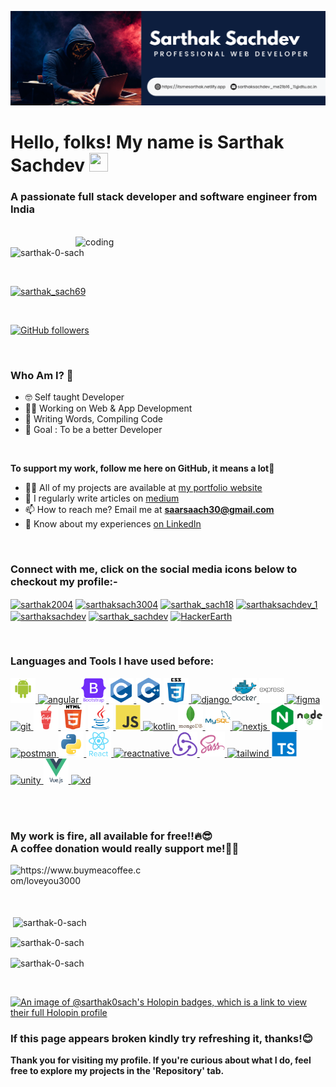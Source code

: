 ![logo](https://github.com/SartHak-0-Sach/SartHak-0-Sach/blob/main/banner.png)
# Hello, folks! My name is Sarthak Sachdev <img src="https://raw.githubusercontent.com/MartinHeinz/MartinHeinz/master/wave.gif" width="30px" height="30px">
<h3>A passionate full stack developer and software engineer from India</h3>

<br />

<img align="right" alt="coding" width="400" src="https://i.pinimg.com/originals/e4/26/70/e426702edf874b181aced1e2fa5c6cde.gif">

<p align="left"> <img src="https://komarev.com/ghpvc/?username=sarthak-0-sach&label=Profile%20views&color=0e75b6&style=flat" alt="sarthak-0-sach" /> </p>

<br>

<p align="left"> <a href="https://twitter.com/sarthak_sach69" target="_blank"><img src="https://img.shields.io/twitter/follow/sarthak_sach69?logo=twitter&style=for-the-badge&labelColor=%232e3330&color=grey" alt="sarthak_sach69" /></a> </p>

<br>

<p align="left"> <a href="https://github.com/SartHak-0-Sach" target="_blank"> <img alt="GitHub followers" src="https://img.shields.io/github/followers/Sarthak-0-Sach?style=social&logo=github&labelColor=%232e3330&color=%238e4440"> </a> </p>

<br />

### Who Am I? 🤠

- 🤓 Self taught Developer 
- 👩‍💻 Working on Web & App Development 
- 📝 Writing Words, Compiling Code
- 🎯 Goal : To be a better Developer

<br />

**To support my work, follow me here on GitHub, it means a lot🥹**

- 👨‍💻 All of my projects are available at [my portfolio website](https://itsmesarthak.netlify.app/)
- 📝 I regularly write articles on [medium](https://medium.com/@saarthaksach)
- 📫 How to reach me? Email me at **saarsaach30@gmail.com**
- 📄 Know about my experiences [on LinkedIn](https://www.linkedin.com/in/sarthak2004/)

<br />

<h3 align="left">Connect with me, click on the social media icons below to checkout my profile:-</h3>
<p align="left">
<a href="https://linkedin.com/in/sarthak2004" target="blank"><img align="center" src="https://raw.githubusercontent.com/rahuldkjain/github-profile-readme-generator/master/src/images/icons/Social/linked-in-alt.svg" alt="sarthak2004" height="30" width="40" /></a>
<a href="https://instagram.com/sarthaksach3004" target="blank"><img align="center" src="https://raw.githubusercontent.com/rahuldkjain/github-profile-readme-generator/master/src/images/icons/Social/instagram.svg" alt="sarthaksach3004" height="30" width="40" /></a>
<a href="https://www.codechef.com/users/sarthak_sach18" target="blank"><img align="center" src="https://cdn.jsdelivr.net/npm/simple-icons@3.1.0/icons/codechef.svg" alt="sarthak_sach18" height="30" width="40" /></a>
<a href="https://www.hackerrank.com/sarthaksachdev_1" target="blank"><img align="center" src="https://raw.githubusercontent.com/rahuldkjain/github-profile-readme-generator/master/src/images/icons/Social/hackerrank.svg" alt="sarthaksachdev_1" height="30" width="40" /></a>
<a href="https://codeforces.com/profile/Sarthak_Sach" target="blank"><img align="center" src="https://raw.githubusercontent.com/rahuldkjain/github-profile-readme-generator/master/src/images/icons/Social/codeforces.svg" alt="sarthaksachdev" height="30" width="40" /></a>
<a href="https://www.leetcode.com/sarthak_sachdev" target="blank"><img align="center" src="https://raw.githubusercontent.com/rahuldkjain/github-profile-readme-generator/master/src/images/icons/Social/leet-code.svg" alt="sarthak_sachdev" height="30" width="40" /></a>
<a href="https://www.hackerearth.com/@sarthak_sachdev" target="blank"><img align="center" src="https://raw.githubusercontent.com/rahuldkjain/github-profile-readme-generator/master/src/images/icons/Social/hacker-earth.svg" alt="HackerEarth" height="30" width="40" /></a>
</p>

<br />

<h3 align="left">Languages and Tools I have used before:</h3>
<p align="left"> <a href="https://developer.android.com" target="_blank" rel="noreferrer"> <img src="https://raw.githubusercontent.com/devicons/devicon/master/icons/android/android-original-wordmark.svg" alt="android" width="40" height="40"/> </a> <a href="https://angular.io" target="_blank" rel="noreferrer"> <img src="https://angular.io/assets/images/logos/angular/angular.svg" alt="angular" width="40" height="40"/> </a> <a href="https://getbootstrap.com" target="_blank" rel="noreferrer"> <img src="https://raw.githubusercontent.com/devicons/devicon/master/icons/bootstrap/bootstrap-plain-wordmark.svg" alt="bootstrap" width="40" height="40"/> </a> <a href="https://www.cprogramming.com/" target="_blank" rel="noreferrer"> <img src="https://raw.githubusercontent.com/devicons/devicon/master/icons/c/c-original.svg" alt="c" width="40" height="40"/> </a> <a href="https://www.w3schools.com/cpp/" target="_blank" rel="noreferrer"> <img src="https://raw.githubusercontent.com/devicons/devicon/master/icons/cplusplus/cplusplus-original.svg" alt="cplusplus" width="40" height="40"/> </a> <a href="https://www.w3schools.com/css/" target="_blank" rel="noreferrer"> <img src="https://raw.githubusercontent.com/devicons/devicon/master/icons/css3/css3-original-wordmark.svg" alt="css3" width="40" height="40"/> </a> <a href="https://www.djangoproject.com/" target="_blank" rel="noreferrer"> <img src="https://cdn.worldvectorlogo.com/logos/django.svg" alt="django" width="40" height="40"/> </a> <a href="https://www.docker.com/" target="_blank" rel="noreferrer"> <img src="https://raw.githubusercontent.com/devicons/devicon/master/icons/docker/docker-original-wordmark.svg" alt="docker" width="40" height="40"/> </a> <a href="https://expressjs.com" target="_blank" rel="noreferrer"> <img src="https://raw.githubusercontent.com/devicons/devicon/master/icons/express/express-original-wordmark.svg" alt="express" width="40" height="40"/> </a> <a href="https://www.figma.com/" target="_blank" rel="noreferrer"> <img src="https://www.vectorlogo.zone/logos/figma/figma-icon.svg" alt="figma" width="40" height="40"/> </a> <a href="https://git-scm.com/" target="_blank" rel="noreferrer"> <img src="https://www.vectorlogo.zone/logos/git-scm/git-scm-icon.svg" alt="git" width="40" height="40"/> </a> <a href="https://gulpjs.com" target="_blank" rel="noreferrer"> <img src="https://raw.githubusercontent.com/devicons/devicon/master/icons/gulp/gulp-plain.svg" alt="gulp" width="40" height="40"/> </a> <a href="https://www.w3.org/html/" target="_blank" rel="noreferrer"> <img src="https://raw.githubusercontent.com/devicons/devicon/master/icons/html5/html5-original-wordmark.svg" alt="html5" width="40" height="40"/> </a> <a href="https://www.java.com" target="_blank" rel="noreferrer"> <img src="https://raw.githubusercontent.com/devicons/devicon/master/icons/java/java-original.svg" alt="java" width="40" height="40"/> </a> <a href="https://developer.mozilla.org/en-US/docs/Web/JavaScript" target="_blank" rel="noreferrer"> <img src="https://raw.githubusercontent.com/devicons/devicon/master/icons/javascript/javascript-original.svg" alt="javascript" width="40" height="40"/> </a> <a href="https://kotlinlang.org" target="_blank" rel="noreferrer"> <img src="https://www.vectorlogo.zone/logos/kotlinlang/kotlinlang-icon.svg" alt="kotlin" width="40" height="40"/> </a> <a href="https://www.mongodb.com/" target="_blank" rel="noreferrer"> <img src="https://raw.githubusercontent.com/devicons/devicon/master/icons/mongodb/mongodb-original-wordmark.svg" alt="mongodb" width="40" height="40"/> </a> <a href="https://www.mysql.com/" target="_blank" rel="noreferrer"> <img src="https://raw.githubusercontent.com/devicons/devicon/master/icons/mysql/mysql-original-wordmark.svg" alt="mysql" width="40" height="40"/> </a> <a href="https://nextjs.org/" target="_blank" rel="noreferrer"> <img src="https://cdn.worldvectorlogo.com/logos/nextjs-2.svg" alt="nextjs" width="40" height="40"/> </a> <a href="https://www.nginx.com" target="_blank" rel="noreferrer"> <img src="https://raw.githubusercontent.com/devicons/devicon/master/icons/nginx/nginx-original.svg" alt="nginx" width="40" height="40"/> </a> <a href="https://nodejs.org" target="_blank" rel="noreferrer"> <img src="https://raw.githubusercontent.com/devicons/devicon/master/icons/nodejs/nodejs-original-wordmark.svg" alt="nodejs" width="40" height="40"/> </a> <a href="https://postman.com" target="_blank" rel="noreferrer"> <img src="https://www.vectorlogo.zone/logos/getpostman/getpostman-icon.svg" alt="postman" width="40" height="40"/> </a> <a href="https://www.python.org" target="_blank" rel="noreferrer"> <img src="https://raw.githubusercontent.com/devicons/devicon/master/icons/python/python-original.svg" alt="python" width="40" height="40"/> </a> <a href="https://reactjs.org/" target="_blank" rel="noreferrer"> <img src="https://raw.githubusercontent.com/devicons/devicon/master/icons/react/react-original-wordmark.svg" alt="react" width="40" height="40"/> </a> <a href="https://reactnative.dev/" target="_blank" rel="noreferrer"> <img src="https://reactnative.dev/img/header_logo.svg" alt="reactnative" width="40" height="40"/> </a> <a href="https://redux.js.org" target="_blank" rel="noreferrer"> <img src="https://raw.githubusercontent.com/devicons/devicon/master/icons/redux/redux-original.svg" alt="redux" width="40" height="40"/> </a> <a href="https://sass-lang.com" target="_blank" rel="noreferrer"> <img src="https://raw.githubusercontent.com/devicons/devicon/master/icons/sass/sass-original.svg" alt="sass" width="40" height="40"/> </a> <a href="https://tailwindcss.com/" target="_blank" rel="noreferrer"> <img src="https://www.vectorlogo.zone/logos/tailwindcss/tailwindcss-icon.svg" alt="tailwind" width="40" height="40"/> </a> <a href="https://www.typescriptlang.org/" target="_blank" rel="noreferrer"> <img src="https://raw.githubusercontent.com/devicons/devicon/master/icons/typescript/typescript-original.svg" alt="typescript" width="40" height="40"/> </a> <a href="https://unity.com/" target="_blank" rel="noreferrer"> <img src="https://www.vectorlogo.zone/logos/unity3d/unity3d-icon.svg" alt="unity" width="40" height="40"/> </a> <a href="https://vuejs.org/" target="_blank" rel="noreferrer"> <img src="https://raw.githubusercontent.com/devicons/devicon/master/icons/vuejs/vuejs-original-wordmark.svg" alt="vuejs" width="40" height="40"/> </a> <a href="https://www.adobe.com/products/xd.html" target="_blank" rel="noreferrer"> <img src="https://cdn.worldvectorlogo.com/logos/adobe-xd.svg" alt="xd" width="40" height="40"/> </a> </p>

<br /> <br />

<h3 align="left">My work is fire, all available for free!!🔥😎<br /> A coffee donation would really support me!🫶😇</h3>

<p><a href="https://www.buymeacoffee.com/loveyou3000"> <img align="left" src="https://cdn.buymeacoffee.com/buttons/v2/default-yellow.png" height="50" width="210" alt="https://www.buymeacoffee.com/loveyou3000" /></a></p>

<br /><br /><br /><br />

<p>&nbsp;<img align="center" src="https://github-readme-stats.vercel.app/api?username=sarthak-0-sach&show_icons=true&locale=en" alt="sarthak-0-sach" /></p>

<p><img align="center" src="https://github-readme-stats.vercel.app/api/top-langs?username=sarthak-0-sach&show_icons=true&theme=highcontrast&locale=en&layout=compact" alt="sarthak-0-sach" /></p>

<p><img align="center" src="https://github-readme-streak-stats.herokuapp.com/?user=sarthak-0-sach&theme=dark" alt="sarthak-0-sach" /></p>

<br />

[![An image of @sarthak0sach's Holopin badges, which is a link to view their full Holopin profile](https://holopin.me/sarthak0sach)](https://holopin.io/@sarthak0sach)

### If this page appears broken kindly try refreshing it, thanks!😊
<b><p align="left">Thank you for visiting my profile. If you're curious about what I do, feel free to explore my projects in the 'Repository' tab.</p></b>
